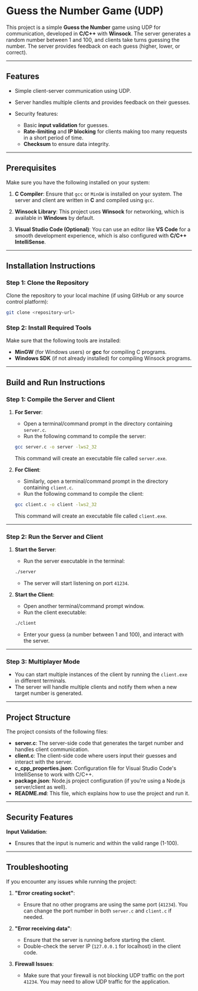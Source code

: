# **Guess the Number Game (UDP)**

This project is a simple **Guess the Number** game using UDP for communication, developed in **C/C++** with **Winsock**. The server generates a random number between 1 and 100, and clients take turns guessing the number. The server provides feedback on each guess (higher, lower, or correct).

---

## **Features**

* Simple client-server communication using UDP.
* Server handles multiple clients and provides feedback on their guesses.
* Security features:

  * Basic **input validation** for guesses.
  * **Rate-limiting** and **IP blocking** for clients making too many requests in a short period of time.
  * **Checksum** to ensure data integrity.

---

## **Prerequisites**

Make sure you have the following installed on your system:

1. **C Compiler**: Ensure that `gcc` or `MinGW` is installed on your system. The server and client are written in **C** and compiled using `gcc`.

2. **Winsock Library**: This project uses **Winsock** for networking, which is available in **Windows** by default.

3. **Visual Studio Code (Optional)**: You can use an editor like **VS Code** for a smooth development experience, which is also configured with **C/C++ IntelliSense**.

---

## **Installation Instructions**

### **Step 1: Clone the Repository**

Clone the repository to your local machine (if using GitHub or any source control platform):

```bash
git clone <repository-url>
```

### **Step 2: Install Required Tools**

Make sure that the following tools are installed:

* **MinGW** (for Windows users) or **gcc** for compiling C programs.
* **Windows SDK** (if not already installed) for compiling Winsock programs.

---

## **Build and Run Instructions**

### **Step 1: Compile the Server and Client**

1. **For Server**:

   * Open a terminal/command prompt in the directory containing `server.c`.
   * Run the following command to compile the server:

   ```bash
   gcc server.c -o server -lws2_32
   ```

   This command will create an executable file called `server.exe`.

2. **For Client**:

   * Similarly, open a terminal/command prompt in the directory containing `client.c`.
   * Run the following command to compile the client:

   ```bash
   gcc client.c -o client -lws2_32
   ```

   This command will create an executable file called `client.exe`.

---

### **Step 2: Run the Server and Client**

1. **Start the Server**:

   * Run the server executable in the terminal:

   ```bash
   ./server
   ```

   * The server will start listening on port `41234`.

2. **Start the Client**:

   * Open another terminal/command prompt window.
   * Run the client executable:

   ```bash
   ./client
   ```

   * Enter your guess (a number between 1 and 100), and interact with the server.

---

### **Step 3: Multiplayer Mode**

* You can start multiple instances of the client by running the `client.exe` in different terminals.
* The server will handle multiple clients and notify them when a new target number is generated.

---

## **Project Structure**

The project consists of the following files:

* **server.c**: The server-side code that generates the target number and handles client communication.
* **client.c**: The client-side code where users input their guesses and interact with the server.
* **c\_cpp\_properties.json**: Configuration file for Visual Studio Code's IntelliSense to work with C/C++.
* **package.json**: Node.js project configuration (if you're using a Node.js server/client as well).
* **README.md**: This file, which explains how to use the project and run it.

---

## **Security Features**

 **Input Validation**:

   * Ensures that the input is numeric and within the valid range (1-100).

---

## **Troubleshooting**

If you encounter any issues while running the project:

1. **"Error creating socket"**:

   * Ensure that no other programs are using the same port (`41234`). You can change the port number in both `server.c` and `client.c` if needed.

2. **"Error receiving data"**:

   * Ensure that the server is running before starting the client.
   * Double-check the server IP (`127.0.0.1` for localhost) in the client code.

3. **Firewall Issues**:

   * Make sure that your firewall is not blocking UDP traffic on the port `41234`. You may need to allow UDP traffic for the application.
